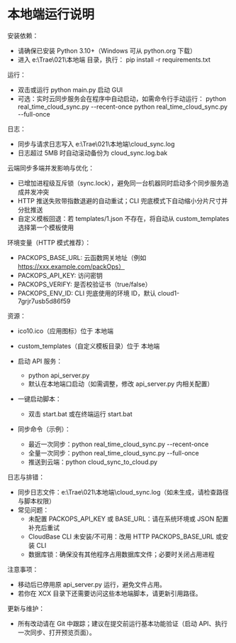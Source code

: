 # 本地端运行说明

安装依赖：
- 请确保已安装 Python 3.10+（Windows 可从 python.org 下载）
- 进入 e:\Trae\021\本地端 目录，执行：
  pip install -r requirements.txt

运行：
- 双击或运行 python main.py 启动 GUI
- 可选：实时云同步服务会在程序中自动启动，如需命令行手动运行：
  python real_time_cloud_sync.py --recent-once
  python real_time_cloud_sync.py --full-once

日志：
- 同步与请求日志写入 e:\Trae\021\本地端\cloud_sync.log
- 日志超过 5MB 时自动滚动备份为 cloud_sync.log.bak

云端同步多端并发影响与优化：
- 已增加进程级互斥锁（sync.lock），避免同一台机器同时启动多个同步服务造成并发冲突
- HTTP 推送失败带指数退避的自动重试；CLI 兜底模式下自动缩小分片尺寸并分批推送
- 自定义模板回退：若 templates/1.json 不存在，将自动从 custom_templates 选择第一个模板使用

环境变量（HTTP 模式推荐）：
- PACKOPS_BASE_URL: 云函数网关地址（例如 https://xxx.example.com/packOps）
- PACKOPS_API_KEY: 访问密钥
- PACKOPS_VERIFY: 是否校验证书（true/false）
- PACKOPS_ENV_ID: CLI 兜底使用的环境 ID，默认 cloud1-7grjr7usb5d86f59

资源：
- ico10.ico（应用图标）位于 本地端
- custom_templates（自定义模板目录）位于 本地端

- 启动 API 服务：
  - python api_server.py
  - 默认在本地端口启动（如需调整，修改 api_server.py 内相关配置）
- 一键启动脚本：
  - 双击 start.bat 或在终端运行 start.bat
- 同步命令（示例）：
  - 最近一次同步：python real_time_cloud_sync.py --recent-once
  - 全量一次同步：python real_time_cloud_sync.py --full-once
  - 推送到云端：python cloud_sync_to_cloud.py

日志与排错：
- 同步日志文件：e:\Trae\021\本地端\cloud_sync.log（如未生成，请检查路径与脚本权限）
- 常见问题：
  - 未配置 PACKOPS_API_KEY 或 BASE_URL：请在系统环境或 JSON 配置补充后重试
  - CloudBase CLI 未安装/不可用：改用 HTTP PACKOPS_BASE_URL 或安装 CLI
  - 数据库锁：确保没有其他程序占用数据库文件；必要时关闭占用进程

注意事项：
- 移动后已停用原 api_server.py 运行，避免文件占用。
- 若你在 XCX 目录下还需要访问这些本地端脚本，请更新引用路径。

更新与维护：
- 所有改动请在 Git 中跟踪；建议在提交前运行基本功能验证（启动 API、执行一次同步、打开预览页面）。